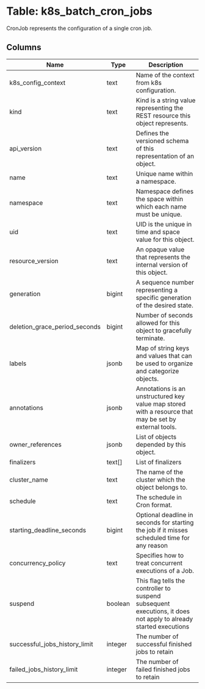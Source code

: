 
# Table: k8s_batch_cron_jobs
CronJob represents the configuration of a single cron job.
## Columns
| Name        | Type           | Description  |
| ------------- | ------------- | -----  |
|k8s_config_context|text|Name of the context from k8s configuration.|
|kind|text|Kind is a string value representing the REST resource this object represents.|
|api_version|text|Defines the versioned schema of this representation of an object.|
|name|text|Unique name within a namespace.|
|namespace|text|Namespace defines the space within which each name must be unique.|
|uid|text|UID is the unique in time and space value for this object.|
|resource_version|text|An opaque value that represents the internal version of this object.|
|generation|bigint|A sequence number representing a specific generation of the desired state.|
|deletion_grace_period_seconds|bigint|Number of seconds allowed for this object to gracefully terminate.|
|labels|jsonb|Map of string keys and values that can be used to organize and categorize objects.|
|annotations|jsonb|Annotations is an unstructured key value map stored with a resource that may be set by external tools.|
|owner_references|jsonb|List of objects depended by this object.|
|finalizers|text[]|List of finalizers|
|cluster_name|text|The name of the cluster which the object belongs to.|
|schedule|text|The schedule in Cron format.|
|starting_deadline_seconds|bigint|Optional deadline in seconds for starting the job if it misses scheduled time for any reason|
|concurrency_policy|text|Specifies how to treat concurrent executions of a Job.|
|suspend|boolean|This flag tells the controller to suspend subsequent executions, it does not apply to already started executions|
|successful_jobs_history_limit|integer|The number of successful finished jobs to retain|
|failed_jobs_history_limit|integer|The number of failed finished jobs to retain|
